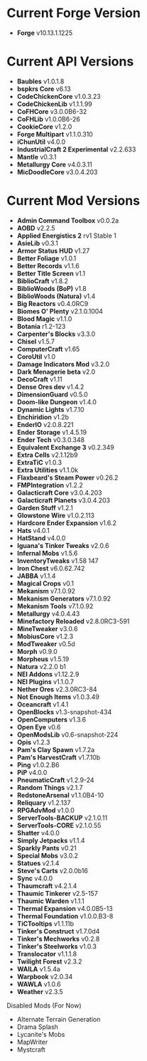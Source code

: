 Current Forge Version
=
- **Forge** v10.13.1.1225

Current API Versions
=
- **Baubles** v1.0.1.8
- **bspkrs Core** v6.13
- **CodeChickenCore** v1.0.3.23
- **CodeChickenLib** v1.1.1.99
- **CoFHCore** v3.0.0B6-32
- **CoFHLib** v1.0.0B6-26
- **CookieCore** v1.2.0
- **Forge Multipart** v1.1.0.310
- **iChunUtil** v4.0.0
- **IndustrialCraft 2 Experimental** v2.2.633
- **Mantle** v0.3.1
- **Metallurgy Core** v4.0.3.11
- **MicDoodleCore** v3.0.4.203

Current Mod Versions
=
- **Admin Command Toolbox** v0.0.2a
- **AOBD** v2.2.5
- **Applied Energistics 2** rv1 Stable 1
- **AsieLib** v0.3.1
- **Armor Status HUD** v1.27
- **Better Foliage** v1.0.1
- **Better Records** v1.1.6
- **Better Title Screen** v1.1
- **BiblioCraft** v1.8.2
- **BiblioWoods (BoP)** v1.8
- **BiblioWoods (Natura)** v1.4
- **Big Reactors** v0.4.0RC9
- **Biomes O' Plenty** v2.1.0.1004
- **Blood Magic** v1.1.0
- **Botania** r1.2-123
- **Carpenter's Blocks** v3.3.0
- **Chisel** v1.5.7
- **ComputerCraft** v1.65
- **CoroUtil** v1.0
- **Damage Indicators Mod** v3.2.0
- **Dark Menagerie beta** v2.0
- **DecoCraft** v1.11
- **Dense Ores dev** v1.4.2
- **DimensionGuard** v0.5.0
- **Doom-like Dungeon** v1.4.0
- **Dynamic Lights** v1.7.10
- **Enchiridion** v1.2b
- **EnderIO** v2.0.8.221
- **Ender Storage** v1.4.5.19
- **Ender Tech** v0.3.0.348
- **Equivalent Exchange 3** v0.2.349
- **Extra Cells** v2.1.12b9
- **ExtraTiC** v1.0.3
- **Extra Utilities** v1.1.0k
- **Flaxbeard's Steam Power** v0.26.2
- **FMPIntegration** v1.2.2
- **Galacticraft Core** v3.0.4.203
- **Galacticraft Planets** v3.0.4.203
- **Garden Stuff** v1.2.1
- **Glowstone Wire** v1.0.2.113
- **Hardcore Ender Expansion** v1.6.2
- **Hats** v4.0.1
- **HatStand** v4.0.0
- **Iguana's Tinker Tweaks** v2.0.6
- **Infernal Mobs** v1.5.6
- **InventoryTweaks** v1.58 147
- **Iron Chest** v6.0.62.742
- **JABBA** v1.1.4
- **Magical Crops** v0.1
- **Mekanism** v7.1.0.92
- **Mekanism Generators** v7.1.0.92
- **Mekanism Tools** v7.1.0.92
- **Metallurgy** v4.0.4.43
- **Minefactory Reloaded** v2.8.0RC3-591
- **MineTweaker** v3.0.6
- **MobiusCore** v1.2.3
- **ModTweaker** v0.5d
- **Morph** v0.9.0
- **Morpheus** v1.5.19
- **Natura** v2.2.0 b1
- **NEI Addons** v1.12.2.9
- **NEI Plugins** v1.1.0.7
- **Nether Ores** v2.3.0RC3-84
- **Not Enough Items** v1.0.3.49
- **Oceancraft** v1.4.1
- **OpenBlocks** v1.3-snapshot-434
- **OpenComputers** v1.3.6
- **Open Eye** v0.6
- **OpenModsLib** v0.6-snapshot-224
- **Opis** v1.2.3
- **Pam's Clay Spawn** v1.7.2a
- **Pam's HarvestCraft** v1.7.10b
- **Ping** v1.0.2.B6
- **PiP** v4.0.0
- **PneumaticCraft** v1.2.9-24
- **Random Things** v2.1.7
- **RedstoneArsenal** v1.1.0B4-10
- **Reliquary** v1.2.137
- **RPGAdvMod** v1.0.0
- **ServerTools-BACKUP** v2.1.0.11
- **ServerTools-CORE** v2.1.0.55
- **Shatter** v4.0.0
- **Simply Jetpacks** v1.1.4
- **Sparkly Pants** v0.21
- **Special Mobs** v3.0.2
- **Statues** v2.1.4
- **Steve's Carts** v2.0.0b16
- **Sync** v4.0.0
- **Thaumcraft** v4.2.1.4
- **Thaumic Tinkerer** v2.5-157
- **Thaumic Warden** v1.1.1
- **Thermal Expansion** v4.0.0B5-13
- **Thermal Foundation** v1.0.0.B3-8
- **TiCTooltips** v1.1.11b
- **Tinker's Construct** v1.7.0d4
- **Tinker's Mechworks** v0.2.8
- **Tinker's Steelworks** v1.0.3
- **Translocator** v1.1.1.8
- **Twilight Forest** v2.3.2
- **WAILA** v1.5.4a
- **Warpbook** v2.0.34
- **WAWLA** v1.0.6
- **Weather** v2.3.5

Disabled Mods (For Now)

- Alternate Terrain Generation
- Drama Splash
- Lycanite's Mobs
- MapWriter
- Mystcraft
